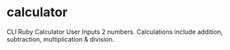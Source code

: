 # calculator
CLI Ruby Calculator
User Inputs 2 numbers. Calculations include addition, subtraction, multiplication & division.
